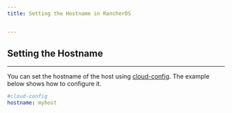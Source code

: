 ```yaml
---
title: Setting the Hostname in RancherOS


---
```


## Setting the Hostname
---

You can set the hostname of the host using [cloud-config]({[site.baseurl}}/os/configuration/#cloud-config). The example below shows how to configure it.

```yaml
#cloud-config
hostname: myhost
```
